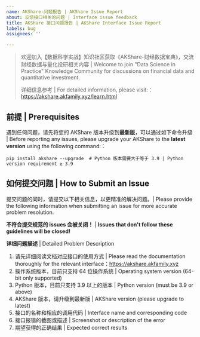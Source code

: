 ```yaml
---
name: AKShare-问题报告 | AKShare Issue Report
about: 反馈接口相关的问题 | Interface issue feedback
title: AKShare 接口问题报告 | AKShare Interface Issue Report
labels: bug
assignees: ''

---
```


> 欢迎加入【数据科学实战】知识社区获取《AKShare-财经数据宝典》，交流财经数据与量化投研相关内容 |
> Welcome to join "Data Science in Practice" Knowledge
> Community for discussions on financial data and quantitative investment.
>
> 详细信息参考 | For detailed information, please visit:：https://akshare.akfamily.xyz/learn.html

## 前提 | Prerequisites

遇到任何问题，请先将您的 AKShare 版本升级到**最新版**，可以通过如下命令升级 | Before reporting any issues, please upgrade
your AKShare to the **latest version** using the following command:：

```
pip install akshare --upgrade  # Python 版本需要大于等于 3.9 | Python version requirement ≥ 3.9
```

## 如何提交问题 | How to Submit an Issue

提交问题的同时，请提交以下相关信息，以更精准的解决问题。| Please provide the following information when
submitting an issue for more accurate problem resolution.

**不符合提交规范的 issues 会被关闭！** | **Issues that don't follow these guidelines will be closed!**

**详细问题描述** | Detailed Problem Description

1. 请先详细阅读文档对应接口的使用方式 | Please read the documentation thoroughly for the
relevant interface：https://akshare.akfamily.xyz
2. 操作系统版本，目前只支持 64 位操作系统 | Operating system version (64-bit only supported)
3. Python 版本，目前只支持 3.9 以上的版本 | Python version (must be 3.9 or above)
4. AKShare 版本，请升级到最新版 | AKShare version (please upgrade to latest)
5. 接口的名称和相应的调用代码 | Interface name and corresponding code
6. 接口报错的截图或描述 | Screenshot or description of the error
7. 期望获得的正确结果 | Expected correct results
